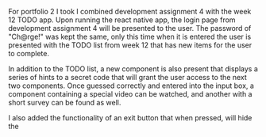 For portfolio 2 I took I combined development assignment 4 with the week 12 TODO app. Upon running the react native app, the login page from development assignment 4 will be presented to the user. The password of "Ch@rge!" was kept the same, only this time when it is entered the user is presented with the TODO list from week 12 that has new items for the user to complete.

In addition to the TODO list, a new component is also present that displays a series of hints to a secret code that will grant the user access to the next two components. Once guessed correctly and entered into the input box, a component containing a special video can be watched, and another with a short survey can be found as well. 

I also added the functionality of an exit button that when pressed, will hide the 
